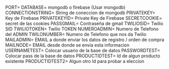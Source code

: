 PORT= 
DATABASE= mongodb o firebase (Usar mongodb)
CONNECTIONSTRING= String de coneccion de mongodb
PRIVATEKEY= Key de Firebase
PRIVATEKEYID= Private Key de Firebase
SECRETCOOKIE= secret de las cookies
PASSGMAIL= Contraseña de gmail
TWILIOSID= Twilio SID
TWILIOTOKEN= Twilio TOKEN
NUMEROADMIN= Numero de Telefono del ADMIN
TWILONUMBER= Numero de Telefono que nos da Twilio
MAILADMIN=  EMAIL a donde enviar los datos de registro / orden de compra
MAILNODE=  EMAIL desde donde se envia esta informacion
USERNAMETEST= Colocar usuario de la base de datos
PASSWORDTEST= Colocar pass de la base de datos
PRODUCTIDTEST= Id de algun producto existente
PRODUCTIDTEST2= Algun otro Id para probar a eleccion